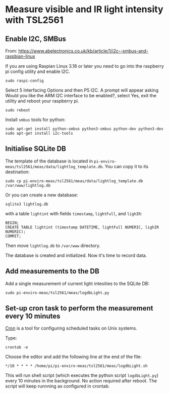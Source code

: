 # Measure visible and IR light intensity with TSL2561

## Enable I2C, SMBus
From: https://www.abelectronics.co.uk/kb/article/1/i2c--smbus-and-raspbian-linux

If you are using Raspian Linux 3.18 or later you need to go into the raspberry pi config utility and enable I2C.

```
sudo raspi-config
```

Select 5 Interfacing Options and then  P5 I2C. A prompt will appear asking Would you like the ARM I2C interface to be enabled?, select Yes, exit the utility and reboot your raspberry pi.

```
sudo reboot
```

Install `smbus` tools for python:

```
sudo apt-get install python-smbus python3-smbus python-dev python3-dev
sudo apt-get install i2c-tools
```

## Initialise SQLite DB

The template of the database is located in `pi-enviro-meas/tsl2561/meas/data/lightlog_template.db`. You can copy it to its destination:

```
sudo cp pi-enviro-meas/tsl2561/meas/data/lightlog_template.db /var/www/lightlog.db
```


Or you can create a new database:

```
sqlite3 lightlog.db
```

with a table `lightint` with fields `timestamp`, `lightFull`, and `lighIR`:

```
BEGIN;
CREATE TABLE lightint (timestamp DATETIME, lightFull NUMERIC, lighIR NUMERIC);
COMMIT;
```

Then move `lightlog.db` to `/var/www` directory.

The database is created and initialized. Now it's time to record data.



## Add measurements to the DB

Add a single measurement of current light intesities to the SQLite DB:

```
sudo pi-enviro-meas/tsl2561/meas/logdbLight.py 
```

## Set-up cron task to perform the measurement every 10 minutes

[Cron](https://www.raspberrypi.org/documentation/linux/usage/cron.md) is a tool for configuring scheduled tasks on Unix systems.

Type:

```
crontab -e
```

Choose the editor and add the following line at the end of the file:

```
*/10 * * * * /home/pi/pi-enviro-meas/tsl2561/meas/logdbLight.sh 
```

This will run shell script (which executes the python script `logdbLight.py`) every 10 minutes in the background. No action required after reboot. The script will keep runnning as configured in crontab.
